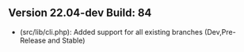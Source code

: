 ## Version 22.04-dev Build: 84
* (src/lib/cli.php): Added support for all existing branches (Dev,Pre-Release and Stable)
